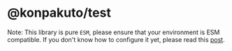 # @konpakuto/test

Note: This library is pure `ESM`, please ensure that your environment is ESM compatible.
If you don't know how to configure it yet, please read this [post](https://gist.github.com/sindresorhus/a39789f98801d908bbc7ff3ecc99d99c).
